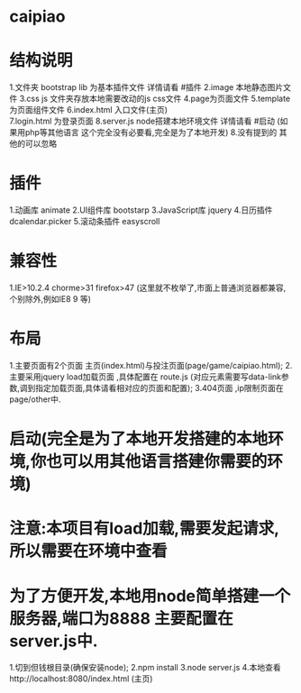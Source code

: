 # caipiao

# 结构说明
1.文件夹 bootstrap lib 为基本插件文件 详情请看 #插件
2.image 本地静态图片文件
3.css js 文件夹存放本地需要改动的js css文件
4.page为页面文件
5.template为页面组件文件
6.index.html 入口文件(主页)  
7.login.html 为登录页面
8.server.js node搭建本地环境文件 详情请看 #启动 (如果用php等其他语言 这个完全没有必要看,完全是为了本地开发)
8.没有提到的 其他的可以忽略

# 插件
1.动画库 animate
2.UI组件库 bootstarp
3.JavaScript库 jquery
4.日历插件 dcalendar.picker
5.滚动条插件 easyscroll

# 兼容性
1.IE>10.2.4  chorme>31 firefox>47 (这里就不枚举了,市面上普通浏览器都兼容,个别除外,例如IE8 9 等)

# 布局
1.主要页面有2个页面 主页(index.html)与投注页面(page/game/caipiao.html);
2.主要采用jquery load加载页面 ,具体配置在 route.js  (对应元素需要写data-link参数,调到指定加载页面,具体请看相对应的页面和配置);
3.404页面 ,ip限制页面在page/other中.

# 启动(完全是为了本地开发搭建的本地环境,你也可以用其他语言搭建你需要的环境)
# 注意:本项目有load加载,需要发起请求,所以需要在环境中查看
# 为了方便开发,本地用node简单搭建一个服务器,端口为8888 主要配置在server.js中.
1.切到但钱根目录(确保安装node);
2.npm install
3.node server.js 
4.本地查看 http://localhost:8080/index.html (主页)




